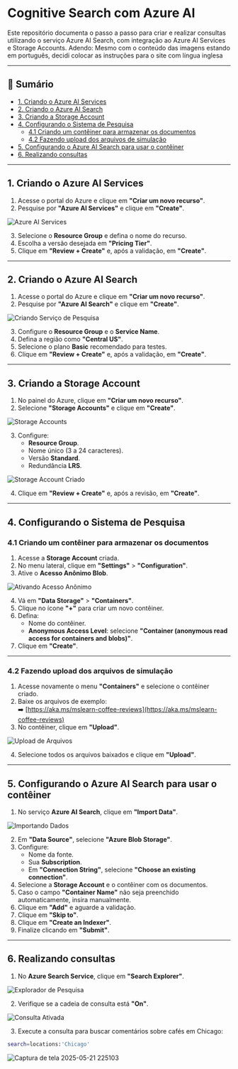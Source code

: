 # Cognitive Search com Azure AI

Este repositório documenta o passo a passo para criar e realizar consultas utilizando o serviço Azure AI Search, com integração ao Azure AI Services e Storage Accounts.
Adendo: Mesmo com o conteúdo das imagens estando em português, decidi colocar as instruções para o site com língua inglesa

---

## 🚀 Sumário

- [1. Criando o Azure AI Services](#1-criando-o-azure-ai-services)
- [2. Criando o Azure AI Search](#2-criando-o-azure-ai-search)
- [3. Criando a Storage Account](#3-criando-a-storage-account)
- [4. Configurando o Sistema de Pesquisa](#4-configurando-o-sistema-de-pesquisa)
  - [4.1 Criando um contêiner para armazenar os documentos](#41-criando-um-contêiner-para-armazenar-os-documentos)
  - [4.2 Fazendo upload dos arquivos de simulação](#42-fazendo-upload-dos-arquivos-de-simula%C3%A7%C3%A3o)
- [5. Configurando o Azure AI Search para usar o contêiner](#5-configurando-o-azure-ai-search-para-usar-o-contêiner)
- [6. Realizando consultas](#6-realizando-consultas)

---

## 1. Criando o Azure AI Services

1. Acesse o portal do Azure e clique em **"Criar um novo recurso"**.
2. Pesquise por **"Azure AI Services"** e clique em **"Create"**.

![Azure AI Services](https://github.com/user-attachments/assets/846d25e4-156f-4302-aa37-27fc84c795dd)

3. Selecione o **Resource Group** e defina o nome do recurso.
4. Escolha a versão desejada em **"Pricing Tier"**.
5. Clique em **"Review + Create"** e, após a validação, em **"Create"**.

---

## 2. Criando o Azure AI Search

1. Acesse o portal do Azure e clique em **"Criar um novo recurso"**.
2. Pesquise por **"Azure AI Search"** e clique em **"Create"**.

![Criando Serviço de Pesquisa](https://github.com/user-attachments/assets/3cc9858b-4c1e-42e8-9011-4f217b687723)

3. Configure o **Resource Group** e o **Service Name**.
4. Defina a região como **"Central US"**.
5. Selecione o plano **Basic** recomendado para testes.
6. Clique em **"Review + Create"** e, após a validação, em **"Create"**.

---

## 3. Criando a Storage Account

1. No painel do Azure, clique em **"Criar um novo recurso"**.
2. Selecione **"Storage Accounts"** e clique em **"Create"**.

![Storage Accounts](https://github.com/user-attachments/assets/8a899517-e882-44a7-9c4d-53dea2e9476b)

3. Configure:
   - **Resource Group**.
   - Nome único (3 a 24 caracteres).
   - Versão **Standard**.
   - Redundância **LRS**.

![Storage Account Criado](https://github.com/user-attachments/assets/7e384766-9593-4819-822e-902079a80840)

4. Clique em **"Review + Create"** e, após a revisão, em **"Create"**.

---

## 4. Configurando o Sistema de Pesquisa

### 4.1 Criando um contêiner para armazenar os documentos

1. Acesse a **Storage Account** criada.
2. No menu lateral, clique em **"Settings"** > **"Configuration"**.
3. Ative o **Acesso Anônimo Blob**.

![Ativando Acesso Anônimo](https://github.com/user-attachments/assets/3aba41da-5753-418f-934e-82bf4b3c3888)

4. Vá em **"Data Storage"** > **"Containers"**.
5. Clique no ícone **"+"** para criar um novo contêiner.
6. Defina:
   - Nome do contêiner.
   - **Anonymous Access Level**: selecione **"Container (anonymous read access for containers and blobs)"**.
7. Clique em **"Create"**.

---

### 4.2 Fazendo upload dos arquivos de simulação

1. Acesse novamente o menu **"Containers"** e selecione o contêiner criado.
2. Baixe os arquivos de exemplo:  
   ➡️ [https://aka.ms/mslearn-coffee-reviews](https://aka.ms/mslearn-coffee-reviews)
3. No contêiner, clique em **"Upload"**.

![Upload de Arquivos](https://github.com/user-attachments/assets/473fcba5-9ff1-43fe-aed3-3b66d9383017)

4. Selecione todos os arquivos baixados e clique em **"Upload"**.

---

## 5. Configurando o Azure AI Search para usar o contêiner

1. No serviço **Azure AI Search**, clique em **"Import Data"**.

![Importando Dados](https://github.com/user-attachments/assets/366bab99-a5ee-40e9-a9b4-de0000fae406)

2. Em **"Data Source"**, selecione **"Azure Blob Storage"**.
3. Configure:
   - Nome da fonte.
   - Sua **Subscription**.
   - Em **"Connection String"**, selecione **"Choose an existing connection"**.
4. Selecione a **Storage Account** e o contêiner com os documentos.
5. Caso o campo **"Container Name"** não seja preenchido automaticamente, insira manualmente.
6. Clique em **"Add"** e aguarde a validação.
7. Clique em **"Skip to"**.
8. Clique em **"Create an Indexer"**.
9. Finalize clicando em **"Submit"**.

---

## 6. Realizando consultas

1. No **Azure Search Service**, clique em **"Search Explorer"**.

![Explorador de Pesquisa](https://github.com/user-attachments/assets/366bab99-a5ee-40e9-a9b4-de0000fae406)

2. Verifique se a cadeia de consulta está **"On"**.

![Consulta Ativada](https://github.com/user-attachments/assets/6b39fdd1-5b54-4241-a760-150ba1b28dab)

3. Execute a consulta para buscar comentários sobre cafés em Chicago:

```bash
search=locations:'Chicago'
```

![Captura de tela 2025-05-21 225103](https://github.com/user-attachments/assets/6f373786-7aa5-4149-b13b-a20929a7d411)
